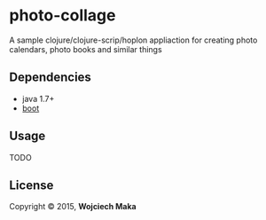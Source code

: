 # photo-collage

A sample clojure/clojure-scrip/hoplon appliaction for creating photo calendars, photo books and similar things
## Dependencies

- java 1.7+
- [boot][1]

## Usage

TODO

## License

Copyright © 2015, **Wojciech Maka**

[1]: https://github.com/tailrecursion/boot
[2]: https://github.com/technomancy/leiningen
[3]: http://localhost:8000
